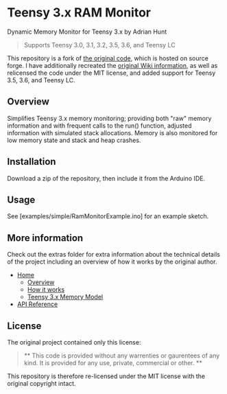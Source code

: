 Teensy 3.x RAM Monitor
======================

Dynamic Memory Monitor for Teensy 3.x by Adrian Hunt

> Supports Teensy 3.0, 3.1, 3.2, 3.5, 3.6, and Teensy LC

This repository is a fork of [the original code](https://sourceforge.net/p/teensy-3-x-rammonitor), 
which is hosted on source forge. I have additionally recreated the 
[original Wiki information](extras/HOME.md), as well as relicensed the code 
under the MIT license, and added support for Teensy 3.5, 3.6, and Teensy LC.


Overview
--------

Simplifies Teensy 3.x memory monitoring; providing both "raw" memory 
information and with frequent calls to the run() function, adjusted information 
with simulated stack allocations. Memory is also monitored for low memory state 
and stack and heap crashes.


Installation
------------

Download a zip of the repository, then include it from the Arduino IDE.


Usage
-----

See [examples/simple/RamMonitorExample.ino] for an example sketch.


More information
----------------

Check out the extras folder for extra information about the technical details of the project including an overview of how it works by the original author.

* [Home](extras/HOME.md)
  * [Overview](extras/OVERVIEW.md)
  * [How it works](extras/HOW-IT-WORKS.md)
  * [Teensy 3.x Memory Model](extras/TEENSY-MEMORY.md)
* [API Reference](extras/REFERENCE.md)


License
-------

The original project contained only this license:

> \*\* This code is provided without any warrenties or gaurentees of
 any kind. It is provided for any use, private, commercial or other. \*\*

This repository is therefore re-licensed under the MIT license with the original copyright intact.
